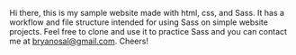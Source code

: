 Hi there, this is my sample website made with html, css, and Sass. 
It has a workflow and file structure intended for using Sass on simple website projects. Feel free to clone and use it to practice Sass and you can contact me at bryanosal@gmail.com. Cheers!
